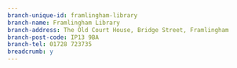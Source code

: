 ```yaml
---
branch-unique-id: framlingham-library
branch-name: Framlingham Library
branch-address: The Old Court House, Bridge Street, Framlingham
branch-post-code: IP13 9BA
branch-tel: 01728 723735
breadcrumb: y
---
```

